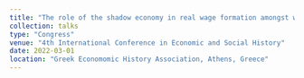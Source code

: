 ```yaml
---
title: "The role of the shadow economy in real wage formation amongst workers of the Spanish textile and footwear industry, 1955-1973"
collection: talks
type: "Congress"
venue: "4th International Conference in Economic and Social History"
date: 2022-03-01
location: "Greek Economomic History Association, Athens, Greece"
---
```

